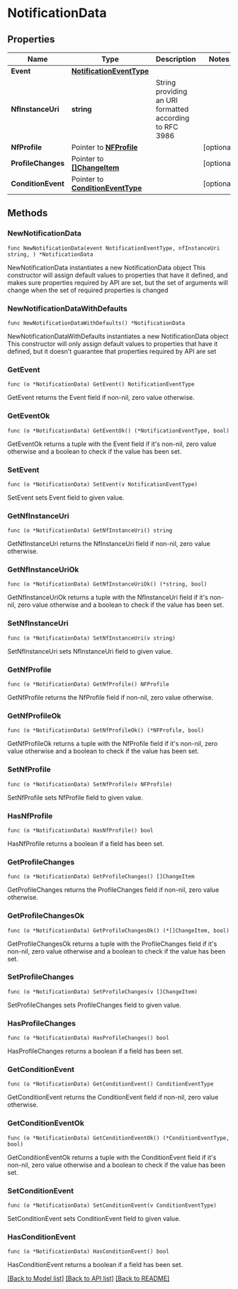# NotificationData

## Properties

Name | Type | Description | Notes
------------ | ------------- | ------------- | -------------
**Event** | [**NotificationEventType**](NotificationEventType.md) |  | 
**NfInstanceUri** | **string** | String providing an URI formatted according to RFC 3986 | 
**NfProfile** | Pointer to [**NFProfile**](NFProfile.md) |  | [optional] 
**ProfileChanges** | Pointer to [**[]ChangeItem**](ChangeItem.md) |  | [optional] 
**ConditionEvent** | Pointer to [**ConditionEventType**](ConditionEventType.md) |  | [optional] 

## Methods

### NewNotificationData

`func NewNotificationData(event NotificationEventType, nfInstanceUri string, ) *NotificationData`

NewNotificationData instantiates a new NotificationData object
This constructor will assign default values to properties that have it defined,
and makes sure properties required by API are set, but the set of arguments
will change when the set of required properties is changed

### NewNotificationDataWithDefaults

`func NewNotificationDataWithDefaults() *NotificationData`

NewNotificationDataWithDefaults instantiates a new NotificationData object
This constructor will only assign default values to properties that have it defined,
but it doesn't guarantee that properties required by API are set

### GetEvent

`func (o *NotificationData) GetEvent() NotificationEventType`

GetEvent returns the Event field if non-nil, zero value otherwise.

### GetEventOk

`func (o *NotificationData) GetEventOk() (*NotificationEventType, bool)`

GetEventOk returns a tuple with the Event field if it's non-nil, zero value otherwise
and a boolean to check if the value has been set.

### SetEvent

`func (o *NotificationData) SetEvent(v NotificationEventType)`

SetEvent sets Event field to given value.


### GetNfInstanceUri

`func (o *NotificationData) GetNfInstanceUri() string`

GetNfInstanceUri returns the NfInstanceUri field if non-nil, zero value otherwise.

### GetNfInstanceUriOk

`func (o *NotificationData) GetNfInstanceUriOk() (*string, bool)`

GetNfInstanceUriOk returns a tuple with the NfInstanceUri field if it's non-nil, zero value otherwise
and a boolean to check if the value has been set.

### SetNfInstanceUri

`func (o *NotificationData) SetNfInstanceUri(v string)`

SetNfInstanceUri sets NfInstanceUri field to given value.


### GetNfProfile

`func (o *NotificationData) GetNfProfile() NFProfile`

GetNfProfile returns the NfProfile field if non-nil, zero value otherwise.

### GetNfProfileOk

`func (o *NotificationData) GetNfProfileOk() (*NFProfile, bool)`

GetNfProfileOk returns a tuple with the NfProfile field if it's non-nil, zero value otherwise
and a boolean to check if the value has been set.

### SetNfProfile

`func (o *NotificationData) SetNfProfile(v NFProfile)`

SetNfProfile sets NfProfile field to given value.

### HasNfProfile

`func (o *NotificationData) HasNfProfile() bool`

HasNfProfile returns a boolean if a field has been set.

### GetProfileChanges

`func (o *NotificationData) GetProfileChanges() []ChangeItem`

GetProfileChanges returns the ProfileChanges field if non-nil, zero value otherwise.

### GetProfileChangesOk

`func (o *NotificationData) GetProfileChangesOk() (*[]ChangeItem, bool)`

GetProfileChangesOk returns a tuple with the ProfileChanges field if it's non-nil, zero value otherwise
and a boolean to check if the value has been set.

### SetProfileChanges

`func (o *NotificationData) SetProfileChanges(v []ChangeItem)`

SetProfileChanges sets ProfileChanges field to given value.

### HasProfileChanges

`func (o *NotificationData) HasProfileChanges() bool`

HasProfileChanges returns a boolean if a field has been set.

### GetConditionEvent

`func (o *NotificationData) GetConditionEvent() ConditionEventType`

GetConditionEvent returns the ConditionEvent field if non-nil, zero value otherwise.

### GetConditionEventOk

`func (o *NotificationData) GetConditionEventOk() (*ConditionEventType, bool)`

GetConditionEventOk returns a tuple with the ConditionEvent field if it's non-nil, zero value otherwise
and a boolean to check if the value has been set.

### SetConditionEvent

`func (o *NotificationData) SetConditionEvent(v ConditionEventType)`

SetConditionEvent sets ConditionEvent field to given value.

### HasConditionEvent

`func (o *NotificationData) HasConditionEvent() bool`

HasConditionEvent returns a boolean if a field has been set.


[[Back to Model list]](../README.md#documentation-for-models) [[Back to API list]](../README.md#documentation-for-api-endpoints) [[Back to README]](../README.md)


